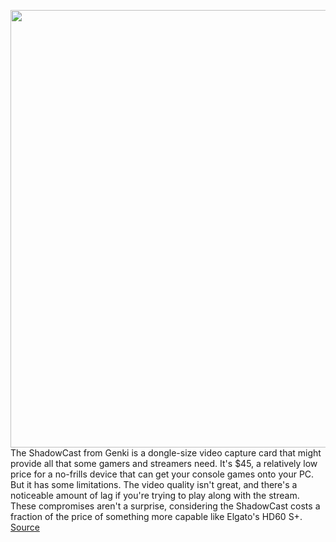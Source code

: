 <img src='https://cdn.vox-cdn.com/thumbor/o8FdhGikwH1PA-C3ssDfcKtKPTc=/0x0:2040x1360/1200x800/filters:focal(857x517:1183x843)/cdn.vox-cdn.com/uploads/chorus_image/image/69626654/cfaulkner_210705_4661_0001.0.jpg' width='700px' /><br/>
The ShadowCast from Genki is a dongle-size video capture card that might provide all that some gamers and streamers need. It's $45, a relatively low price for a no-frills device that can get your console games onto your PC. But it has some limitations. The video quality isn't great, and there's a noticeable amount of lag if you're trying to play along with the stream. These compromises aren't a surprise, considering the ShadowCast costs a fraction of the price of something more capable like Elgato's HD60 S+.
<a href='https://www.theverge.com/22590853/genki-shadowcast-review-hdmi-usb-capture-card-nintendo-switch-ps5-ps4-pc-macos'> Source <a/>